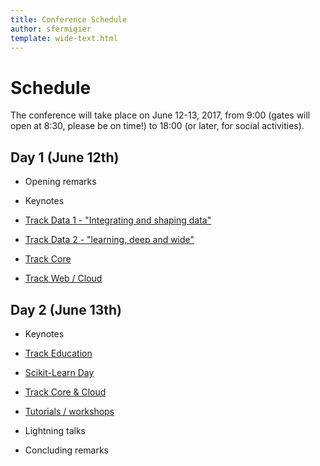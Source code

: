 ```yaml
---
title: Conference Schedule
author: sfermigier
template: wide-text.html
---
```


<style>
ul li ul {
  margin-top: -10px;
  margin-bottom: 10px;
}
</style>

# Schedule

The conference will take place on June 12-13, 2017, from 9:00 (gates will open at 8:30, please be on time!) to 18:00 (or later, for social activities).

## Day 1 (June 12th)


* Opening remarks 

* Keynotes

* [Track Data 1 - "Integrating and shaping data"](/talks.html#data1)

* [Track Data 2 - "learning, deep and wide"](/talks.html#data2)

* [Track Core](/talks.html#core)

* [Track Web / Cloud](/talks.html#web)

## Day 2 (June 13th)

* Keynotes

* [Track Education](/talks.html#education)

* [Scikit-Learn Day](/talks.html#scikit-learn)

* [Track Core & Cloud](/talks.html#core)

* [Tutorials / workshops](/talks.html#workshop)

* Lightning talks

* Concluding remarks